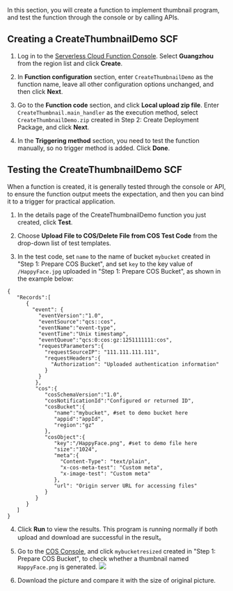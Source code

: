 In this section, you will create a function to implement thumbnail program, and test the function through the console or by calling APIs.

## Creating a CreateThumbnailDemo SCF
1) Log in to the [Serverless Cloud Function Console](https://console.cloud.tencent.com/scf). Select **Guangzhou** from the region list and click **Create**.

2) In **Function configuration** section, enter `CreateThumbnailDemo` as the function name, leave all other configuration options unchanged, and then click **Next**.

3) Go to the **Function code** section, and click **Local upload zip file**. Enter `CreateThumbnail.main_handler` as the execution method, select `CreateThumbnailDemo.zip` created in Step 2: Create Deployment Package, and click **Next**.

4) In the **Triggering method** section, you need to test the function manually, so no trigger method is added. Click **Done**.

## Testing the CreateThumbnailDemo SCF
When a function is created, it is generally tested through the console or API, to ensure the function output meets the expectation, and then you can bind it to a trigger for practical application.

1) In the details page of the CreateThumbnailDemo function you just created, click **Test**.

2) Choose **Upload File to COS/Delete File from COS Test Code** from the drop-down list of test templates.

3) In the test code, set `name` to the name of bucket `mybucket` created in "Step 1: Prepare COS Bucket", and set `key` to the key value of `/HappyFace.jpg` uploaded in "Step 1: Prepare COS Bucket", as shown in the example below:

```
{  
   "Records":[  
      {
        "event": {
          "eventVersion":"1.0",
          "eventSource":"qcs::cos",
          "eventName":"event-type",
          "eventTime":"Unix timestamp",
          "eventQueue":"qcs:0:cos:gz:1251111111:cos",
          "requestParameters":{
            "requestSourceIP": "111.111.111.111",
            "requestHeaders":{
              "Authorization": "Uploaded authentication information"
            }
          }
         },
         "cos":{  
            "cosSchemaVersion":"1.0",
            "cosNotificationId":"Configured or returned ID",
            "cosBucket":{  
               "name":"mybucket", #set to demo bucket here
               "appid":"appId",
               "region":"gz"
            },
            "cosObject":{  
               "key":"/HappyFace.png", #set to demo file here
               "size":"1024",
               "meta":{
                 "Content-Type": "text/plain",
                 "x-cos-meta-test": "Custom meta",
                 "x-image-test": "Custom meta"
               },
               "url": "Origin server URL for accessing files"
            }
         }
      }
   ]
}
```

4) Click **Run** to view the results. This program is running normally if both upload and download are successful in the result。


5) Go to the [COS Console](https://console.cloud.tencent.com/cos5), and click `mybucketresized` created in "Step 1: Prepare COS Bucket", to check whether a thumbnail named `HappyFace.png` is generated.
![](https://main.qcloudimg.com/raw/9741d01c1b80393e74faaa250d10a6b2.png)

6) Download the picture and compare it with the size of original picture.


